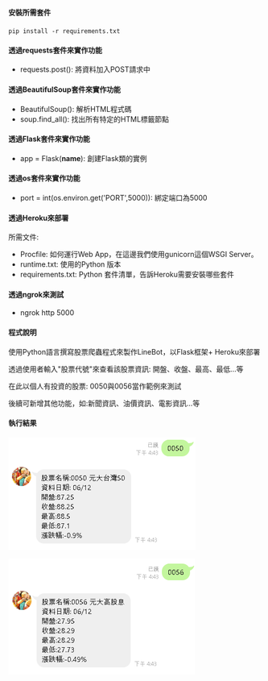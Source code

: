 #### 安裝所需套件
`pip install -r requirements.txt`

#### 透過requests套件來實作功能
- requests.post(): 將資料加入POST請求中

#### 透過BeautifulSoup套件來實作功能
- BeautifulSoup(): 解析HTML程式碼
- soup.find_all(): 找出所有特定的HTML標籤節點

#### 透過Flask套件來實作功能
- app = Flask(__name__): 創建Flask類的實例

#### 透過os套件來實作功能
- port = int(os.environ.get('PORT',5000)): 綁定端口為5000

#### 透過Heroku來部署
所需文件: 
- Procfile: 如何運行Web App，在這邊我們使用gunicorn這個WSGI Server。
- runtime.txt: 使用的Python 版本
- requirements.txt: Python 套件清單，告訴Heroku需要安裝哪些套件

#### 透過ngrok來測試
- ngrok http 5000

#### 程式說明
使用Python語言撰寫股票爬蟲程式來製作LineBot，以Flask框架+ Heroku來部署

透過使用者輸入"股票代號"來查看該股票資訊: 開盤、收盤、最高、最低...等

在此以個人有投資的股票: 0050與0056當作範例來測試

後續可新增其他功能，如:新聞資訊、油價資訊、電影資訊...等

#### 執行結果
![image](img/img1.PNG)

![image](img/img2.PNG)
